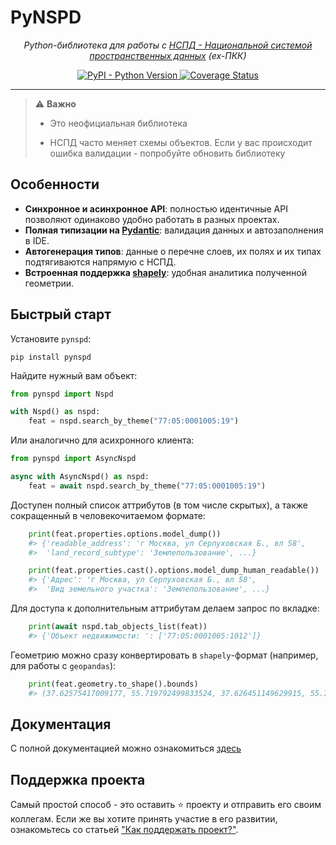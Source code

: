 # PyNSPD

<p align="center">
  <em> Python-библиотека для работы с <a href="https://nspd.gov.ru" target="_blank">НСПД - Национальной системой пространственных данных</a> (ex-ПКК)</em>
</p>
<p align="center">
  <a href="https://pypi.org/project/pynspd/" target="_blank">
      <img alt="PyPI - Python Version" src="https://img.shields.io/pypi/pyversions/pynspd">
  </a>
  <a href='https://coveralls.io/github/yazmolod/pynspd?branch=main'>
    <img src='https://coveralls.io/repos/github/yazmolod/pynspd/badge.svg?branch=main' alt='Coverage Status' />
  </a>

</p>

---

> ⚠️ **Важно**
>
> - Это неофициальная библиотека
>
> - НСПД часто меняет схемы объектов. Если у вас происходит ошибка валидации - попробуйте обновить библиотеку

## Особенности
- **Синхронное и асинхронное API**: полностью идентичные API позволяют одинаково удобно работать в разных проектах.
- **Полная типизации на [Pydantic](https://github.com/pydantic/pydantic)**: валидация данных и автозаполнения в IDE.
- **Автогенерация типов**: данные о перечне слоев, их полях и их типах подтягиваются напрямую с НСПД.
- **Встроенная поддержка [shapely](https://github.com/shapely/shapely)**: удобная аналитика полученной геометрии.

## Быстрый старт

Установите `pynspd`:

```
pip install pynspd
```

Найдите нужный вам объект:

```python
from pynspd import Nspd

with Nspd() as nspd:
    feat = nspd.search_by_theme("77:05:0001005:19")
```

Или аналогично для асихронного клиента:

```python
from pynspd import AsyncNspd

async with AsyncNspd() as nspd:
    feat = await nspd.search_by_theme("77:05:0001005:19")
```

Доступен полный список аттрибутов (в том числе скрытых), а также сокращенный в человекочитаемом формате:

```python
    print(feat.properties.options.model_dump())
    #> {'readable_address': 'г Москва, ул Серпуховская Б., вл 58',
    #>  'land_record_subtype': 'Землепользование', ...}

    print(feat.properties.cast().options.model_dump_human_readable())
    #> {'Адрес': 'г Москва, ул Серпуховская Б., вл 58',
    #>  'Вид земельного участка': 'Землепользование', ...}
```

Для доступа к дополнительным аттрибутам делаем запрос по вкладке:

```python
    print(await nspd.tab_objects_list(feat))
    #> {'Объект недвижимости: ': ['77:05:0001005:1012']}
```

Геометрию можно сразу конвертировать в `shapely`-формат (например, для работы с `geopandas`):

```python
    print(feat.geometry.to_shape().bounds)
    #> (37.62575417009177, 55.719792499833524, 37.626451149629915, 55.72046606889391)
```

## Документация
С полной документацией можно ознакомиться [здесь](https://yazmolod.github.io/pynspd/)

## Поддержка проекта

Самый простой способ - это оставить ⭐ проекту и отправить его своим коллегам. 
Если же вы хотите принять участие в его развитии, ознакомьтесь со статьей ["Как поддержать проект?"](https://yazmolod.github.io/pynspd/contributing/).